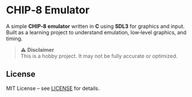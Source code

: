 # CHIP‑8 Emulator

A simple **CHIP‑8 emulator** written in **C** using **SDL3** for graphics and input.  
Built as a learning project to understand emulation, low‑level graphics, and timing.

> ⚠️ **Disclaimer**  
> This is a hobby project. It may not be fully accurate or optimized.

## License
MIT License – see [LICENSE](LICENSE) for details.
